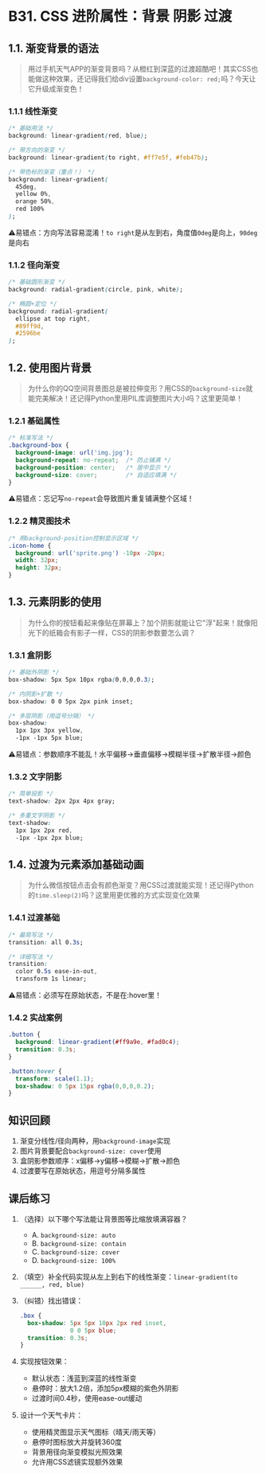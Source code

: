 # B31. CSS 进阶属性：背景 阴影 过渡

## 1.1. 渐变背景的语法

> 用过手机天气APP的渐变背景吗？从橙红到深蓝的过渡超酷吧！其实CSS也能做这种效果，还记得我们给div设置`background-color: red;`吗？今天让它升级成渐变色！

### 1.1.1 线性渐变

```css
/* 基础用法 */
background: linear-gradient(red, blue);

/* 带方向的渐变 */
background: linear-gradient(to right, #ff7e5f, #feb47b);

/* 带色标的渐变（重点！） */
background: linear-gradient(
  45deg,
  yellow 0%,
  orange 50%,
  red 100%
);
```

⚠️易错点：方向写法容易混淆！`to right`是从左到右，角度值`0deg`是向上，`90deg`是向右

### 1.1.2 径向渐变

```css
/* 基础圆形渐变 */
background: radial-gradient(circle, pink, white);

/* 椭圆+定位 */
background: radial-gradient(
  ellipse at top right,
  #89ff9d,
  #2596be
);
```

## 1.2. 使用图片背景

> 为什么你的QQ空间背景图总是被拉伸变形？用CSS的`background-size`就能完美解决！还记得Python里用PIL库调整图片大小吗？这里更简单！

### 1.2.1 基础属性

```css
/* 标准写法 */
.background-box {
  background-image: url('img.jpg');
  background-repeat: no-repeat;  /* 防止铺满 */
  background-position: center;   /* 居中显示 */
  background-size: cover;        /* 自适应填满 */
}
```

⚠️易错点：忘记写`no-repeat`会导致图片重复铺满整个区域！

### 1.2.2 精灵图技术

```css
/* 用background-position控制显示区域 */
.icon-home {
  background: url('sprite.png') -10px -20px;
  width: 32px;
  height: 32px;
}
```

## 1.3. 元素阴影的使用

> 为什么你的按钮看起来像贴在屏幕上？加个阴影就能让它"浮"起来！就像阳光下的纸箱会有影子一样，CSS的阴影参数要怎么调？

### 1.3.1 盒阴影

```css
/* 基础外阴影 */
box-shadow: 5px 5px 10px rgba(0,0,0,0.3);

/* 内阴影+扩散 */
box-shadow: 0 0 5px 2px pink inset;

/* 多层阴影（用逗号分隔） */
box-shadow:
  1px 1px 3px yellow,
  -1px -1px 5px blue;
```

⚠️易错点：参数顺序不能乱！水平偏移→垂直偏移→模糊半径→扩散半径→颜色

### 1.3.2 文字阴影

```css
/* 简单投影 */
text-shadow: 2px 2px 4px gray;

/* 多重文字阴影 */
text-shadow:
  1px 1px 2px red,
  -1px -1px 2px blue;
```

## 1.4. 过渡为元素添加基础动画

> 为什么微信按钮点击会有颜色渐变？用CSS过渡就能实现！还记得Python的`time.sleep(2)`吗？这里用更优雅的方式实现变化效果

### 1.4.1 过渡基础
```css
/* 最简写法 */
transition: all 0.3s;

/* 详细写法 */
transition:
  color 0.5s ease-in-out,
  transform 1s linear;
```

⚠️易错点：必须写在原始状态，不是在:hover里！

### 1.4.2 实战案例

```css
.button {
  background: linear-gradient(#ff9a9e, #fad0c4);
  transition: 0.3s;
}

.button:hover {
  transform: scale(1.1);
  box-shadow: 0 5px 15px rgba(0,0,0,0.2);
}
```

## 知识回顾

1. 渐变分线性/径向两种，用`background-image`实现
2. 图片背景要配合`background-size: cover`使用
3. 盒阴影参数顺序：x偏移→y偏移→模糊→扩散→颜色
4. 过渡要写在原始状态，用逗号分隔多属性

## 课后练习

1. （选择）以下哪个写法能让背景图等比缩放填满容器？
   - A. `background-size: auto`
   - B. `background-size: contain`
   - C. `background-size: cover`
   - D. `background-size: 100%`

2. （填空）补全代码实现从左上到右下的线性渐变：`linear-gradient(to ______, red, blue)`

3. （纠错）找出错误：
   ```css
   .box {
     box-shadow: 5px 5px 10px 2px red inset,
                 0 0 5px blue;
     transition: 0.3s;
   }
   ```
4. 实现按钮效果：
   - 默认状态：浅蓝到深蓝的线性渐变
   - 悬停时：放大1.2倍，添加5px模糊的紫色外阴影
   - 过渡时间0.4秒，使用ease-out缓动
5. 设计一个天气卡片：
   - 使用精灵图显示天气图标（晴天/雨天等）
   - 悬停时图标放大并旋转360度
   - 背景用径向渐变模拟光照效果
   - 允许用CSS滤镜实现额外效果
